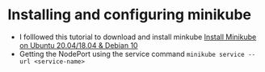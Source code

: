 # Installing and configuring minikube
* I folllowed this tutorial to download and install minkube [Install Minikube on Ubuntu 20.04/18.04 & Debian 10](https://computingforgeeks.com/how-to-install-minikube-on-ubuntu-debian-linux/) 
* Getting the NodePort using the service command `minikube service --url <service-name>`

